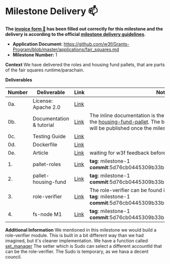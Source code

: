 # Milestone Delivery :mailbox:

**The [invoice form :pencil:](https://docs.google.com/forms/d/e/1FAIpQLSfmNYaoCgrxyhzgoKQ0ynQvnNRoTmgApz9NrMp-hd8mhIiO0A/viewform) has been filled out correctly for this milestone and the delivery is according to the official [milestone delivery guidelines](https://github.com/w3f/Grants-Program/blob/master/docs/milestone-deliverables-guidelines.md).**

- **Application Document:** https://github.com/w3f/Grants-Program/blob/master/applications/fair_squares.md
- **Milestone Number:** 1

**Context**
We have delivered the roles and housing fund pallets, that are parts of the fair squares runtime/parachain.

**Deliverables**

| Number | Deliverable              | Link                                                                                                               | Notes                                                                                                                                                                                                                                                                                                                                                         |
| ------ | ------------------------ | ------------------------------------------------------------------------------------------------------------------ | ------------------------------------------------------------------------------------------------------------------------------------------------------------------------------------------------------------------------------------------------------------------------------------------------------------------------------------------------------------- |
| 0a.    | License: Apache 2.0      | [Link](https://github.com/Fair-Squares/fair-squares/blob/main/LICENSE)                                             |                                                                                                                                                                                                                                                                                                                                                               |
| 0b.    | Documentation & tutorial | [Link](https://docs.google.com/document/d/186XCQliGloijWBnk4N5HivKt9TyXG3PUM1I6C1994CQ/edit#heading=h.wpxzjrnoi4x) | The inline documentation is the lib.rs files of [roles-pallet](https://github.com/Fair-Squares/fair-squares/blob/main/pallets/roles/src/lib.rs) and the [housing-fund-pallet](https://github.com/Fair-Squares/fair-squares/blob/main/pallets/housing_fund/src/lib.rs). The basic tutorial is in the g-doc it will be published once the milestone is approved |
| 0c.    | Testing Guide            | [Link](https://github.com/Fair-Squares/fair-squares#run-all-tests)                                                 |                                                                                                                                                                                                                                                                                                                                                               |
| 0d.    | Dockerfile               | [Link](https://github.com/Fair-Squares/fair-squares/blob/main/Dockerfile)                                          |                                                                                                                                                                                                                                                                                                                                                               |
| 0e.    | Article                  | [Link](https://docs.google.com/document/d/1YT5tLNmcCsrmn4_2W9UHZb1QgTiRo0inVWUUvr8sr5M/edit?usp=sharing)           | waiting for w3f feedback before publishing                                                                                                                                                                                                                                                                                                                    |
| 1.     | pallet-roles             | [Link](https://github.com/Fair-Squares/fair-squares/tree/main/pallets/roles)                                       | **tag**: milestone-1 </br> **commit**:5d76cb0445309b33b169a2e11d9e19355e1cb531                                                                                                                                                                                                                                                                                |
| 2.     | pallet-housing-fund      | [Link](https://github.com/Fair-Squares/fair-squares/tree/main/pallets/housing_fund)                                | **tag**: milestone-1 </br> **commit**:5d76cb0445309b33b169a2e11d9e19355e1cb531                                                                                                                                                                                                                                                                                |
| 3.     | role-verifier            | [Link](https://github.com/Fair-Squares/fair-squares/blob/main/pallets/roles/src/lib.rs#L208-L251)                  | The role-verifier can be found in the roles pallet.</br> **tag**: milestone-1 </br> **commit**:5d76cb0445309b33b169a2e11d9e19355e1cb531                                                                                                                                                                                                                       |
| 4.     | fs-node M1               | [Link](https://github.com/Fair-Squares/fair-squares)                                                               | **tag**: milestone-1 </br> **commit**:5d76cb0445309b33b169a2e11d9e19355e1cb531                                                                                                                                                                                                                                                                                |

**Additional Information**
We mentioned in this milestone we would build a role-verifier module. This is built in a bit different way than we had imagined, but it's cleaner implementation.
We have a function called [set_manager](https://github.com/Fair-Squares/fair-squares/blob/main/pallets/roles/src/lib.rs#L240-L251) The setter which is Sudo can select a different accountId that can be the role-verifier. The Sudo is temporary, as we hava a decent council.
